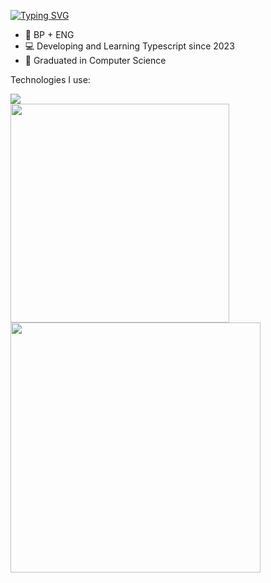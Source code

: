 [![Typing SVG](https://readme-typing-svg.demolab.com?font=Fira+Code&duration=6000&pause=1000&color=9100F7&width=435&lines=Hi+👋;I'm+Yuri+;A+Jr.+Front-End+Dev;Who+wants+to+keep+learning+every+day;You+can+also+call+me+Songbird)](https://git.io/typing-svg)

<ul>
  <li> 🎴 BP + ENG </li>
  <li> 💻 Developing and Learning Typescript since 2023 </li>
  <li> 👻 Graduated in Computer Science </li>
</ul>

<div>
  <p>Technologies I use:</p>
  
  <img src="https://cdn.jsdelivr.net/gh/devicons/devicon@latest/icons/tailwindcss/tailwindcss-original.svg" />
</div>

<div>
  <img align="center" width=350 src="https://github-readme-stats.vercel.app/api?username=YuriLFS&show_icons=true&theme=midnight-purple&hide_rank=true" /> 
  <img align="center" width=400 src="https://github-readme-stats.vercel.app/api/top-langs/?username=YuriLFS&theme=midnight-purple&layout=compact" />
</div>
